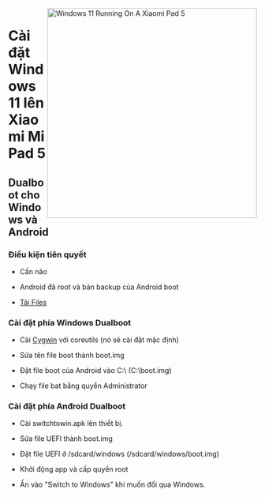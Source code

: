 <img align="right" src="https://raw.githubusercontent.com/erdilS/Port-Windows-11-Xiaomi-Pad-5/main/nabu.png" width="425" alt="Windows 11 Running On A Xiaomi Pad 5">


# Cài đặt Windows 11 lên Xiaomi Mi Pad 5

## Dualboot cho Windows và Android

### Điều kiện tiên quyết

- Cần não

- Android đã root và bản backup của Android boot

- [Tải Files](https://github.com/erdilS/Port-Windows-11-Xiaomi-Pad-5/releases/tag/dualboot) 

### Cài đặt phía Windows Dualboot

- Cài [Cygwin](https://www.cygwin.com/setup-x86_64.exe) với coreutils (nó sẽ cài đặt mặc định)

- Sửa tên file boot thành boot.img

- Đặt file boot của Android vào C:\ (C:\boot.img)

- Chạy file bat bằng quyền Administrator

### Cài đặt phía Anđroid Dualboot

- Cài switchtowin.apk lên thiết bị.

- Sửa file UEFI thành boot.img

- Đặt file UEFI ở /sdcard/windows (/sdcard/windows/boot.img)

- Khởi động app và cấp quyền root

- Ấn vào "Switch to Windows" khi muốn đổi qua Windows.

